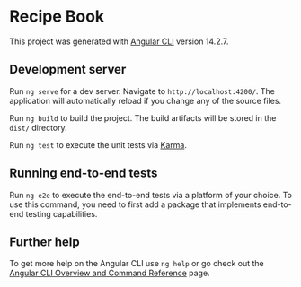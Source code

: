 # Recipe Book 
   
This project was generated with [Angular CLI](https://github.com/angular/angular-cli) version 14.2.7.
    
## Development server   
 
Run `ng serve` for a dev server. Navigate to `http://localhost:4200/`. The application will automatically reload if you change any of the source files.
 
Run `ng build` to build the project. The build artifacts will be stored in the `dist/` directory.

Run `ng test` to execute the unit tests via [Karma](https://karma-runner.github.io).

## Running end-to-end tests

Run `ng e2e` to execute the end-to-end tests via a platform of your choice. To use this command, you need to first add a package that implements end-to-end testing capabilities.

## Further help

To get more help on the Angular CLI use `ng help` or go check out the [Angular CLI Overview and Command Reference](https://angular.io/cli) page.


